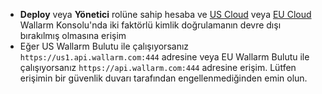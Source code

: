 * **Deploy** veya **Yönetici** rolüne sahip hesaba ve [US Cloud](https://us1.my.wallarm.com/) veya [EU Cloud](https://my.wallarm.com/) Wallarm Konsolu'nda iki faktörlü kimlik doğrulamanın devre dışı bırakılmış olmasına erişim
* Eğer US Wallarm Bulutu ile çalışıyorsanız `https://us1.api.wallarm.com:444` adresine veya EU Wallarm Bulutu ile çalışıyorsanız `https://api.wallarm.com:444` adresine erişim. Lütfen erişimin bir güvenlik duvarı tarafından engellenmediğinden emin olun.